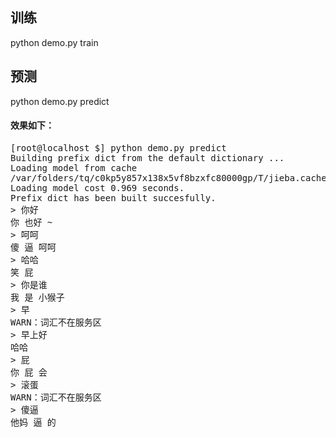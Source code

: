 ## 训练
python demo.py train

## 预测
python demo.py predict

#### 效果如下：
<pre>
[root@localhost $] python demo.py predict
Building prefix dict from the default dictionary ...
Loading model from cache
/var/folders/tq/c0kp5y857x138x5vf8bzxfc80000gp/T/jieba.cache
Loading model cost 0.969 seconds.
Prefix dict has been built succesfully.
> 你好
你 也好 ~
> 呵呵
傻 逼 呵呵
> 哈哈
笑 屁
> 你是谁
我 是 小猴子
> 早
WARN：词汇不在服务区
> 早上好
哈哈
> 屁
你 屁 会
> 滚蛋
WARN：词汇不在服务区
> 傻逼
他妈 逼 的
</pre>